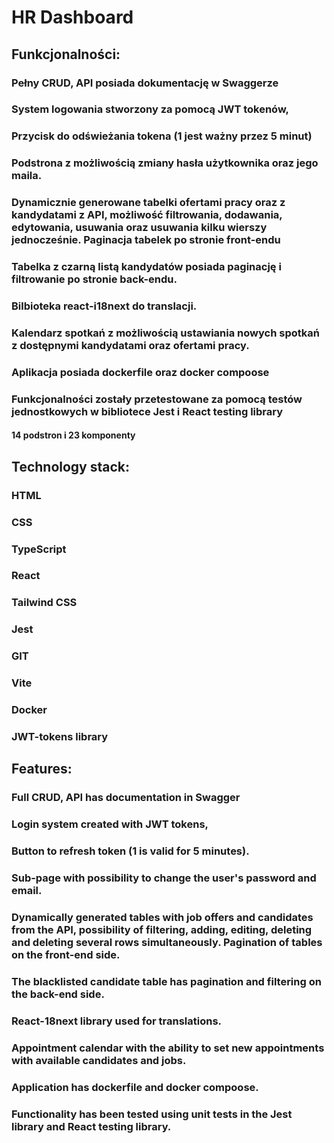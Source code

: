 # HR Dashboard

## Funkcjonalności:
### Pełny CRUD, API posiada dokumentację w Swaggerze
### System logowania stworzony za pomocą JWT tokenów,
### Przycisk do odświeżania tokena (1 jest ważny przez 5 minut)
### Podstrona z możliwością zmiany hasła użytkownika oraz jego maila.
### Dynamicznie generowane tabelki ofertami pracy oraz z kandydatami z API, możliwość filtrowania, dodawania, edytowania, usuwania oraz usuwania kilku wierszy jednocześnie. Paginacja tabelek po stronie front-endu
### Tabelka z czarną listą kandydatów posiada paginację i filtrowanie po stronie back-endu.
### Bilbioteka react-i18next do translacji.
### Kalendarz spotkań z możliwością ustawiania nowych spotkań z dostępnymi kandydatami oraz ofertami pracy.
### Aplikacja posiada dockerfile oraz docker compoose
### Funkcjonalności zostały przetestowane za pomocą testów jednostkowych w bibliotece Jest i React testing library


#### 14 podstron i 23 komponenty

## Technology stack:
### HTML
### CSS
### TypeScript
### React
### Tailwind CSS
### Jest
### GIT
### Vite
### Docker
### JWT-tokens library

## Features:
### Full CRUD, API has documentation in Swagger
### Login system created with JWT tokens,
### Button to refresh token (1 is valid for 5 minutes).
### Sub-page with possibility to change the user's password and email.
### Dynamically generated tables with job offers and candidates from the API, possibility of filtering, adding, editing, deleting and deleting several rows simultaneously. Pagination of tables on the front-end side.
### The blacklisted candidate table has pagination and filtering on the back-end side.
### React-18next library used for translations.
### Appointment calendar with the ability to set new appointments with available candidates and jobs.
### Application has dockerfile and docker compoose.
### Functionality has been tested using unit tests in the Jest library and React testing library.
